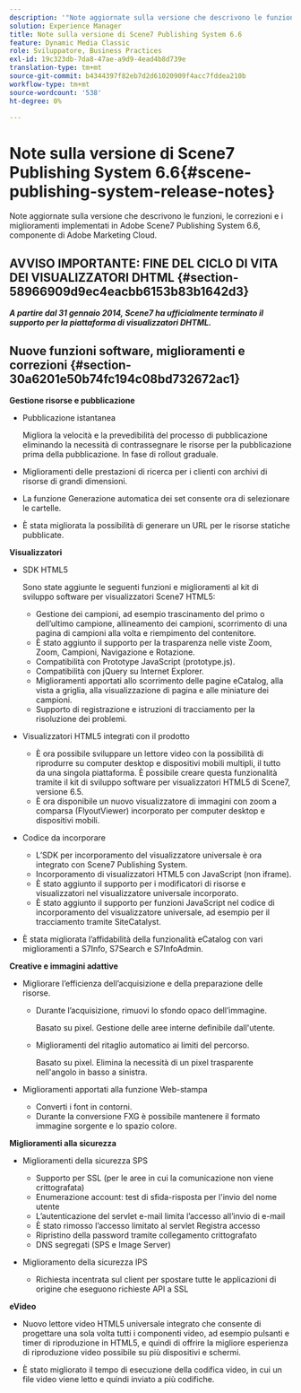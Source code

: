 ```yaml
---
description: '"Note aggiornate sulla versione che descrivono le funzioni, le correzioni e i miglioramenti implementati in Adobe Scene7 Publishing System 6.6, componente della soluzione Adobe Experience Manager di Adobe Marketing Cloud."'
solution: Experience Manager
title: Note sulla versione di Scene7 Publishing System 6.6
feature: Dynamic Media Classic
role: Sviluppatore, Business Practices
exl-id: 19c323db-7da8-47ae-a9d9-4ead4b8d739e
translation-type: tm+mt
source-git-commit: b4344397f82eb7d2d61020909f4acc7fddea210b
workflow-type: tm+mt
source-wordcount: '538'
ht-degree: 0%

---
```


# Note sulla versione di Scene7 Publishing System 6.6{#scene-publishing-system-release-notes}

Note aggiornate sulla versione che descrivono le funzioni, le correzioni e i miglioramenti implementati in Adobe Scene7 Publishing System 6.6, componente di Adobe Marketing Cloud.

## AVVISO IMPORTANTE: FINE DEL CICLO DI VITA DEI VISUALIZZATORI DHTML {#section-58966909d9ec4eacbb6153b83b1642d3}

***A partire dal 31 gennaio 2014, Scene7 ha ufficialmente terminato il supporto per la piattaforma di visualizzatori DHTML.***

## Nuove funzioni software, miglioramenti e correzioni {#section-30a6201e50b74fc194c08bd732672ac1}

**Gestione risorse e pubblicazione**

* Pubblicazione istantanea

   Migliora la velocità e la prevedibilità del processo di pubblicazione eliminando la necessità di contrassegnare le risorse per la pubblicazione prima della pubblicazione. In fase di rollout graduale.

* Miglioramenti delle prestazioni di ricerca per i clienti con archivi di risorse di grandi dimensioni.
* La funzione Generazione automatica dei set consente ora di selezionare le cartelle.
* È stata migliorata la possibilità di generare un URL per le risorse statiche pubblicate.

**Visualizzatori**

* SDK HTML5

   Sono state aggiunte le seguenti funzioni e miglioramenti al kit di sviluppo software per visualizzatori Scene7 HTML5:

   * Gestione dei campioni, ad esempio trascinamento del primo o dell’ultimo campione, allineamento dei campioni, scorrimento di una pagina di campioni alla volta e riempimento del contenitore.
   * È stato aggiunto il supporto per la trasparenza nelle viste Zoom, Zoom, Campioni, Navigazione e Rotazione.
   * Compatibilità con Prototype JavaScript (prototype.js).
   * Compatibilità con jQuery su Internet Explorer.
   * Miglioramenti apportati allo scorrimento delle pagine eCatalog, alla vista a griglia, alla visualizzazione di pagina e alle miniature dei campioni.
   * Supporto di registrazione e istruzioni di tracciamento per la risoluzione dei problemi.

* Visualizzatori HTML5 integrati con il prodotto

   * È ora possibile sviluppare un lettore video con la possibilità di riprodurre su computer desktop e dispositivi mobili multipli, il tutto da una singola piattaforma. È possibile creare questa funzionalità tramite il kit di sviluppo software per visualizzatori HTML5 di Scene7, versione 6.5.
   * È ora disponibile un nuovo visualizzatore di immagini con zoom a comparsa (FlyoutViewer) incorporato per computer desktop e dispositivi mobili.

* Codice da incorporare

   * L’SDK per incorporamento del visualizzatore universale è ora integrato con Scene7 Publishing System.
   * Incorporamento di visualizzatori HTML5 con JavaScript (non iframe).
   * È stato aggiunto il supporto per i modificatori di risorse e visualizzatori nel visualizzatore universale incorporato.
   * È stato aggiunto il supporto per funzioni JavaScript nel codice di incorporamento del visualizzatore universale, ad esempio per il tracciamento tramite SiteCatalyst.

* È stata migliorata l’affidabilità della funzionalità eCatalog con vari miglioramenti a S7Info, S7Search e S7InfoAdmin.

**Creative e immagini adattive**

* Migliorare l’efficienza dell’acquisizione e della preparazione delle risorse.

   * Durante l’acquisizione, rimuovi lo sfondo opaco dell’immagine.

      Basato su pixel. Gestione delle aree interne definibile dall&#39;utente.
   * Miglioramenti del ritaglio automatico ai limiti del percorso.

      Basato su pixel. Elimina la necessità di un pixel trasparente nell&#39;angolo in basso a sinistra.

* Miglioramenti apportati alla funzione Web-stampa

   * Converti i font in contorni.
   * Durante la conversione FXG è possibile mantenere il formato immagine sorgente e lo spazio colore.

**Miglioramenti alla sicurezza**

* Miglioramenti della sicurezza SPS

   * Supporto per SSL (per le aree in cui la comunicazione non viene crittografata)
   * Enumerazione account: test di sfida-risposta per l&#39;invio del nome utente
   * L’autenticazione del servlet e-mail limita l’accesso all’invio di e-mail
   * È stato rimosso l’accesso limitato al servlet Registra accesso
   * Ripristino della password tramite collegamento crittografato
   * DNS segregati (SPS e Image Server)

* Miglioramento della sicurezza IPS

   * Richiesta incentrata sul client per spostare tutte le applicazioni di origine che eseguono richieste API a SSL

**eVideo**

* Nuovo lettore video HTML5 universale integrato che consente di progettare una sola volta tutti i componenti video, ad esempio pulsanti e timer di riproduzione in HTML5, e quindi di offrire la migliore esperienza di riproduzione video possibile su più dispositivi e schermi.

<!--   See [About using HTML5 video](http://help.adobe.com/en_US/scene7/using/WS98ca2e6790647c064dcc4e2c1399dadca0f-8000.html). -->

* È stato migliorato il tempo di esecuzione della codifica video, in cui un file video viene letto e quindi inviato a più codifiche.
